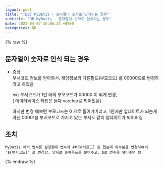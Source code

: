 ```yaml
---  
layout: post  
title: "[DB] MyBatis - 문자열이 숫자로 인식되는 경우"  
subtitle: "DB MyBatis - 문자열이 숫자로 인식되는 경우"  
date: 2023-04-07 16:06:24 +0900  
categories: DB  
---  
```

{% raw %}  
## 문자열이 숫자로 인식 되는 경우  
  
* 증상  
	부서코드 정보를 받아와서, 해당정보의 다른필드(부모코드) 를 00000으로 변경하려고 하였음  
  
	ex) 부서코드가 1인 애의 부모코드가 00000 이 되게 변경,  
		( 데이터베이스 타입은 둘다 varchar로 되어있음)  
  
	하지만 변경 해보면 부모코드는 0 으로 들어가버리고, 1인애만 업데이트가 되는게 아닌 00001을 부서코드로 가지고 있는 부서도 같이 업데이트가 되어버림  
  
## 조치  
  
	MyBatis 에서 변수를 설정할때 변수에 ##{부서코드} 로 했는데 이부분을 변경하여서  
	'${부서코드}' 로 변경함, 앞뒤로 홀따옴표를 붙여주고, $로 변수를 넣어주면 됨                                      
{% endraw %}